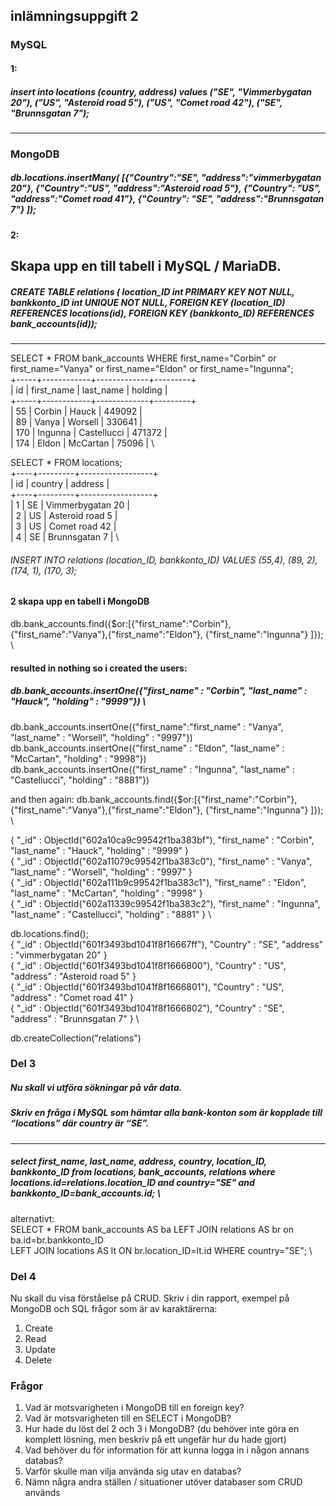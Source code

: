 ## inlämningsuppgift 2

### MySQL 
#### 1:
##### insert into locations (country, address) values ("SE", "Vimmerbygatan 20"), ("US", "Asteroid road 5"), ("US", "Comet road 42"), ("SE", "Brunnsgatan 7");
---
### MongoDB
##### db.locations.insertMany(      [{"Country":"SE", "address":"vimmerbygatan 20"}, {"Country":"US", "address":"Asteroid road 5"}, {"Country": "US", "address":"Comet road 41"},         {"Country": "SE", "address":"Brunnsgatan 7"} ]);
#### 2: 
Skapa upp en till tabell i MySQL / MariaDB.
---
##### CREATE TABLE relations ( location_ID int PRIMARY KEY NOT NULL, bankkonto_ID int UNIQUE NOT NULL, FOREIGN KEY (location_ID) REFERENCES locations(id), FOREIGN KEY (bankkonto_ID) REFERENCES bank_accounts(id));
---

SELECT  * FROM bank_accounts WHERE first_name="Corbin" or first_name="Vanya" or first_name="Eldon" or first_name="Ingunna"; \
+-----+------------+-------------+---------+ \
| id  | first_name | last_name   | holding | \
+-----+------------+-------------+---------+ \
|  55 | Corbin     | Hauck       |  449092 | \
|  89 | Vanya      | Worsell     |  330641 | \
| 170 | Ingunna    | Castellucci |  471372 | \
| 174 | Eldon      | McCartan    |   75096 | \

SELECT * FROM locations; \
+----+---------+------------------+ \
| id | country | address          | \
+----+---------+------------------+ \
|  1 | SE      | Vimmerbygatan 20 | \
|  2 | US      | Asteroid road 5  | \
|  3 | US      | Comet road 42    | \
|  4 | SE      | Brunnsgatan 7    | \

###### INSERT INTO relations (location_ID, bankkonto_ID) VALUES (55,4), (89, 2), (174, 1),  (170, 3);

#### 2 skapa upp en tabell i MongoDB
db.bank_accounts.find({$or:[{"first_name":"Corbin"}, {"first_name":"Vanya"},{"first_name":"Eldon"}, {"first_name":"Ingunna"} ]});  \

#### resulted in nothing so i created the users:
##### db.bank_accounts.insertOne({"first_name" : "Corbin", "last_name" : "Hauck", "holding" : "9999"}) \
db.bank_accounts.insertOne({"first_name":"first_name" : "Vanya", "last_name" : "Worsell", "holding" : "9997"}) \
db.bank_accounts.insertOne({"first_name" : "Eldon", "last_name" : "McCartan", "holding" : "9998"}) \
db.bank_accounts.insertOne({"first_name" : "Ingunna", "last_name" : "Castellucci", "holding" : "8881"})
 
 and then again:
 db.bank_accounts.find({$or:[{"first_name":"Corbin"}, {"first_name":"Vanya"},{"first_name":"Eldon"}, {"first_name":"Ingunna"} ]});  \

{ "_id" : ObjectId("602a10ca9c99542f1ba383bf"), "first_name" : "Corbin", "last_name" : "Hauck", "holding" : "9999" } \
{ "_id" : ObjectId("602a11079c99542f1ba383c0"), "first_name" : "Vanya", "last_name" : "Worsell", "holding" : "9997" } \
{ "_id" : ObjectId("602a111b9c99542f1ba383c1"), "first_name" : "Eldon", "last_name" : "McCartan", "holding" : "9998" } \
{ "_id" : ObjectId("602a11339c99542f1ba383c2"), "first_name" : "Ingunna", "last_name" : "Castellucci", "holding" : "8881" } \

db.locations.find(); \
{ "_id" : ObjectId("601f3493bd1041f8f16667ff"), "Country" : "SE", "address" : "vimmerbygatan 20" } \
{ "_id" : ObjectId("601f3493bd1041f8f1666800"), "Country" : "US", "address" : "Asteroid road 5" } \
{ "_id" : ObjectId("601f3493bd1041f8f1666801"), "Country" : "US", "address" : "Comet road 41" } \
{ "_id" : ObjectId("601f3493bd1041f8f1666802"), "Country" : "SE", "address" : "Brunnsgatan 7" } \


db.createCollection("relations")



### Del 3
##### Nu skall vi utföra sökningar på vår data.
##### Skriv en fråga i MySQL som hämtar alla bank-konton som är kopplade till “locations” där country är “SE”.
---
##### select first_name, last_name, address, country, location_ID, bankkonto_ID from locations, bank_accounts, relations where locations.id=relations.location_ID and country="SE" and bankkonto_ID=bank_accounts.id; \

alternativt: \
SELECT * FROM bank_accounts AS ba LEFT JOIN relations AS br on ba.id=br.bankkonto_ID \
LEFT JOIN locations AS lt ON br.location_ID=lt.id WHERE country="SE"; \


### Del 4
Nu skall du visa förståelse på CRUD.
Skriv i din rapport, exempel på MongoDB och SQL frågor som är av karaktärerna:
1. Create
2. Read
3. Update
4. Delete

### Frågor
1. Vad är motsvarigheten i MongoDB till en foreign key?
2. Vad är motsvarigheten till en SELECT i MongoDB?
3. Hur hade du löst del 2 och 3 i MongoDB? (du behöver inte göra en komplett lösning,
men beskriv på ett ungefär hur du hade gjort)
4. Vad behöver du för information för att kunna logga in i någon annans databas?
5. Varför skulle man vilja använda sig utav en databas?
6. Nämn några andra ställen / situationer utöver databaser som CRUD används
